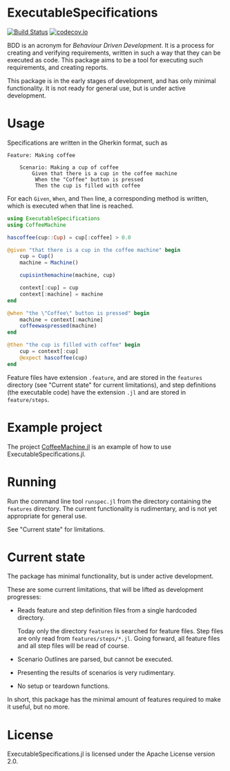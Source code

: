 # ExecutableSpecifications

[![Build Status](https://travis-ci.org/erikedin/ExecutableSpecifications.jl.svg?branch=master)](https://travis-ci.org/erikedin/ExecutableSpecifications.jl)
[![codecov.io](http://codecov.io/github/erikedin/ExecutableSpecifications.jl/coverage.svg?branch=master)](http://codecov.io/github/erikedin/ExecutableSpecifications.jl?branch=master)

BDD is an acronym for _Behaviour Driven Development_. It is a process for creating and verifying
requirements, written in such a way that they can be executed as code. This package aims to be a
tool for executing such requirements, and creating reports.

This package is in the early stages of development, and has only minimal functionality. It is not
ready for general use, but is under active development.

# Usage
Specifications are written in the Gherkin format, such as

```gherkin
Feature: Making coffee

    Scenario: Making a cup of coffee
        Given that there is a cup in the coffee machine
         When the "Coffee" button is pressed
         Then the cup is filled with coffee
```

For each `Given`, `When`, and `Then` line, a corresponding method is written, which is executed when
that line is reached.

```julia
using ExecutableSpecifications
using CoffeeMachine

hascoffee(cup::Cup) = cup[:coffee] > 0.0

@given "that there is a cup in the coffee machine" begin
    cup = Cup()
    machine = Machine()

    cupisinthemachine(machine, cup)

    context[:cup] = cup
    context[:machine] = machine
end

@when "the \"Coffee\" button is pressed" begin
    machine = context[:machine]
    coffeewaspressed(machine)
end

@then "the cup is filled with coffee" begin
    cup = context[:cup]
    @expect hascoffee(cup)
end
```

Feature files have extension `.feature`, and are stored in the `features` directory (see
"Current state" for current limitations), and step definitions (the executable code) have the
extension `.jl` and are stored in `feature/steps`.

# Example project
The project [CoffeeMachine.jl](https://github.com/erikedin/CoffeeMachine.jl) is an example of how to
use ExecutableSpecifications.jl.

# Running
Run the command line tool `runspec.jl` from the directory containing the `features` directory.
The current functionality is rudimentary, and is not yet appropriate for general use.

See "Current state" for limitations.

# Current state
The package has minimal functionality, but is under active development.

These are some current limitations, that will be lifted as development progresses:

- Reads feature and step definition files from a single hardcoded directory.

    Today only the directory `features` is searched for feature files. Step files are only read from
    `features/steps/*.jl`. Going forward, all feature files and all step files will be read of
    course.

- Scenario Outlines are parsed, but cannot be executed.
- Presenting the results of scenarios is very rudimentary.
- No setup or teardown functions.

In short, this package has the minimal amount of features required to make it useful, but no more.

# License
ExecutableSpecifications.jl is licensed under the Apache License version 2.0.
